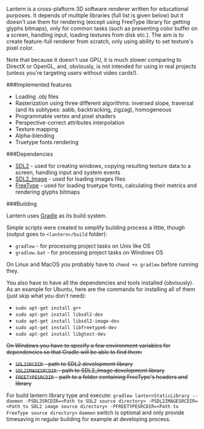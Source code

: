 Lantern is a cross-plaftorm 3D software renderer written for educational purposes. It depends of multiple libraries (full list is given below) but it doesn't use them for rendering (except using FreeType library for getting glyphs bitmaps), only for common tasks (such as presenting color buffer on a screen, handling input, loading textures from disk etc.). The aim is to create feature-full renderer from scratch, only using ability to set texture's pixel color.

Note that because it doesn't use GPU, it is much slower comparing to DirectX or OpenGL, and, obviously, is not intended for using in real projects (unless you're targeting users without video cards!).

###Implemented features

* Loading .obj files
* Rasterization using three different algorithms: inversed slope, traversal (and its subtypes: aabb, backtracking, zigzag), homogeneous
* Programmable vertex and pixel shaders
* Perspective-correct attributes interpolation
* Texture mapping
* Alpha-blending
* Truetype fonts rendering

###Dependencies

* [SDL2](http://www.libsdl.org/download-2.0.php) - used for creating windows, copying resulting texture data to a screen, handling input and system events
* [SDL2_Image](https://www.libsdl.org/projects/SDL_image/) - used for loading images files
* [FreeType](http://www.freetype.org/download.html) - used for loading truetype fonts, calculating their metrics and rendering glyphs bitmaps

###Building

Lantern uses [Gradle](http://gradle.org/) as its build system.

Simple scripts were created to simplify building process a little, though (output goes to `<lantern>/build` folder):
* `gradlew` - for processing project tasks on Unix like OS
* `gradlew.bat` - for processing project tasks on Windows OS

On Linux and MacOS you probably have to `chmod +x gradlew` before running they.

You also have to have all the dependencies and tools installed (obviously). As an example for Ubuntu, here are the commands for installing all of them (just skip what you don't need):
 * `sudo apt-get install g++`
 * `sudo apt-get install libsdl2-dev`
 * `sudo apt-get install libsdl2-image-dev`
 * `sudo apt-get install libfreetype6-dev`
 * `sudo apt-get install libgtest-dev`

~~On Windows you have to specify a few environment variables for dependencies so that Gradle will be able to find them:~~
 * ~~`SDL2SRCDIR` - path to SDL2 development library~~
 * ~~`SDL2IMAGESRCDIR` - path to SDL2_Image development library~~
 * ~~`FREETYPESRCDIR` - path to a folder containing FreeType's headers and library~~

For build lantern library type and execute: `gradlew lanternStaticLibrary --daemon -PSDL2SRCDIR=<Path to SDL2 source directory> -PSDL2IMAGESRCDIR=<Path to SDL2 image source directory> -PFREETYPESRCDIR=<Path to FreeType source directory>`
`daemon` switch is optional and only provide timesaving in regular building for example at developing process.
